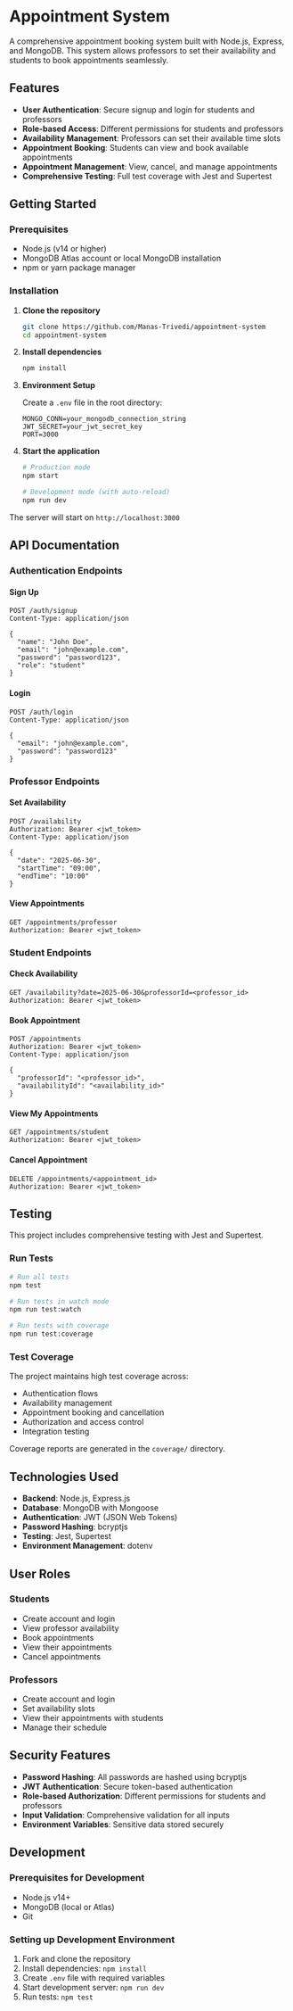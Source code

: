 # Appointment System

A comprehensive appointment booking system built with Node.js, Express, and MongoDB. This system allows professors to set their availability and students to book appointments seamlessly.

## Features

- **User Authentication**: Secure signup and login for students and professors
- **Role-based Access**: Different permissions for students and professors
- **Availability Management**: Professors can set their available time slots
- **Appointment Booking**: Students can view and book available appointments
- **Appointment Management**: View, cancel, and manage appointments
- **Comprehensive Testing**: Full test coverage with Jest and Supertest

## Getting Started

### Prerequisites

- Node.js (v14 or higher)
- MongoDB Atlas account or local MongoDB installation
- npm or yarn package manager

### Installation

1. **Clone the repository**
   ```bash
   git clone https://github.com/Manas-Trivedi/appointment-system
   cd appointment-system
   ```

2. **Install dependencies**
   ```bash
   npm install
   ```

3. **Environment Setup**

   Create a `.env` file in the root directory:
   ```env
   MONGO_CONN=your_mongodb_connection_string
   JWT_SECRET=your_jwt_secret_key
   PORT=3000
   ```

4. **Start the application**
   ```bash
   # Production mode
   npm start

   # Development mode (with auto-reload)
   npm run dev
   ```

The server will start on `http://localhost:3000`

## API Documentation

### Authentication Endpoints

#### Sign Up
```http
POST /auth/signup
Content-Type: application/json

{
  "name": "John Doe",
  "email": "john@example.com",
  "password": "password123",
  "role": "student"
}
```

#### Login
```http
POST /auth/login
Content-Type: application/json

{
  "email": "john@example.com",
  "password": "password123"
}
```

### Professor Endpoints

#### Set Availability
```http
POST /availability
Authorization: Bearer <jwt_token>
Content-Type: application/json

{
  "date": "2025-06-30",
  "startTime": "09:00",
  "endTime": "10:00"
}
```

#### View Appointments
```http
GET /appointments/professor
Authorization: Bearer <jwt_token>
```

### Student Endpoints

#### Check Availability
```http
GET /availability?date=2025-06-30&professorId=<professor_id>
Authorization: Bearer <jwt_token>
```

#### Book Appointment
```http
POST /appointments
Authorization: Bearer <jwt_token>
Content-Type: application/json

{
  "professorId": "<professor_id>",
  "availabilityId": "<availability_id>"
}
```

#### View My Appointments
```http
GET /appointments/student
Authorization: Bearer <jwt_token>
```

#### Cancel Appointment
```http
DELETE /appointments/<appointment_id>
Authorization: Bearer <jwt_token>
```

## Testing

This project includes comprehensive testing with Jest and Supertest.

### Run Tests

```bash
# Run all tests
npm test

# Run tests in watch mode
npm run test:watch

# Run tests with coverage
npm run test:coverage
```

### Test Coverage

The project maintains high test coverage across:
- Authentication flows
- Availability management
- Appointment booking and cancellation
- Authorization and access control
- Integration testing

Coverage reports are generated in the `coverage/` directory.

## Technologies Used

- **Backend**: Node.js, Express.js
- **Database**: MongoDB with Mongoose
- **Authentication**: JWT (JSON Web Tokens)
- **Password Hashing**: bcryptjs
- **Testing**: Jest, Supertest
- **Environment Management**: dotenv

## User Roles

### Students
- Create account and login
- View professor availability
- Book appointments
- View their appointments
- Cancel appointments

### Professors
- Create account and login
- Set availability slots
- View their appointments with students
- Manage their schedule

## Security Features

- **Password Hashing**: All passwords are hashed using bcryptjs
- **JWT Authentication**: Secure token-based authentication
- **Role-based Authorization**: Different permissions for students and professors
- **Input Validation**: Comprehensive validation for all inputs
- **Environment Variables**: Sensitive data stored securely

## Development

### Prerequisites for Development

- Node.js v14+
- MongoDB (local or Atlas)
- Git

### Setting up Development Environment

1. Fork and clone the repository
2. Install dependencies: `npm install`
3. Create `.env` file with required variables
4. Start development server: `npm run dev`
5. Run tests: `npm test`
